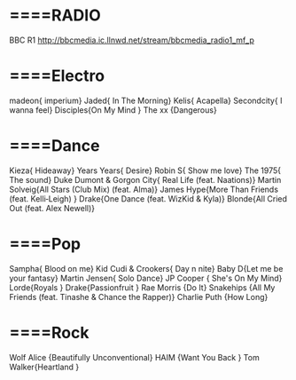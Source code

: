 # ====RADIO
BBC R1              http://bbcmedia.ic.llnwd.net/stream/bbcmedia_radio1_mf_p

# ====Electro
madeon{ imperium}
Jaded{ In The Morning}
Kelis{ Acapella}
Secondcity{ I wanna feel}
Disciples{On My Mind }
The xx {Dangerous}


# ====Dance
Kieza{ Hideaway}
Years Years{ Desire}
Robin S{ Show me love}
The 1975{ The sound} 
Duke Dumont & Gorgon City{ Real Life (feat. Naations)}
Martin Solveig{All Stars (Club Mix) (feat. Alma)}
James Hype{More Than Friends (feat. Kelli‐Leigh) }
Drake{One Dance (feat. WizKid & Kyla)}
Blonde{All Cried Out (feat. Alex Newell)}

# ====Pop
Sampha{ Blood on me}
Kid Cudi & Crookers{ Day n nite}
Baby D{Let me be your fantasy}
Martin Jensen{ Solo Dance}
JP Cooper { She's On My Mind}
Lorde{Royals }
Drake{Passionfruit }
Rae Morris {Do It}
Snakehips {All My Friends (feat. Tinashe & Chance the Rapper)}
Charlie Puth {How Long}

# ====Rock

Wolf Alice {Beautifully Unconventional}
HAIM {Want You Back }
Tom Walker{Heartland }
